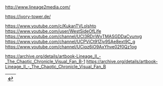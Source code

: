 http://www.lineage2media.com/

https://ivory-tower.de/

https://www.youtube.com/c/KukanTVLolshto
https://www.youtube.com/user/WestSideOfLife
https://www.youtube.com/channel/UCI3RDriWvTMASGDDaCvunvg
https://www.youtube.com/channel/UCPViCt91Zjy9SAe8ext9C_g
https://www.youtube.com/channel/UCiqz6iO9AxYhve02f0Qz1og

https://archive.org/details/artbook-Lineage_II_-_The_Chaotic_Chronicle_Visual_Fan_B-1
https://archive.org/details/artbook-Lineage_II_-_The_Chaotic_Chronicle_Visual_Fan_B

|[↩️](header.md)|
|:---:|
